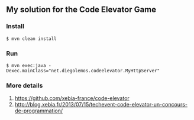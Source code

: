 ## My solution for the Code Elevator Game

### Install
`$ mvn clean install`

### Run
`$ mvn exec:java -Dexec.mainClass="net.diegolemos.codeelevator.MyHttpServer"`

### More details
  1. https://github.com/xebia-france/code-elevator
  2. http://blog.xebia.fr/2013/07/15/techevent-code-elevator-un-concours-de-programmation/
